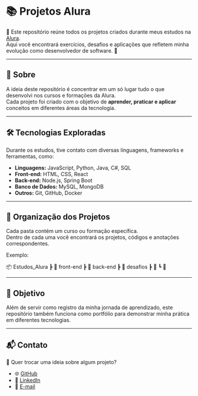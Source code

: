 # 📚 Projetos Alura

🌟 Este repositório reúne todos os projetos criados durante meus estudos na [Alura](https://www.alura.com.br/).  
Aqui você encontrará exercícios, desafios e aplicações que refletem minha evolução como desenvolvedor de software. 🚀  

---

## 📌 Sobre
A ideia deste repositório é concentrar em um só lugar tudo o que desenvolvi nos cursos e formações da Alura.  
Cada projeto foi criado com o objetivo de **aprender, praticar e aplicar** conceitos em diferentes áreas da tecnologia.

---

## 🛠️ Tecnologias Exploradas
Durante os estudos, tive contato com diversas linguagens, frameworks e ferramentas, como:

- **Linguagens:** JavaScript, Python, Java, C#, SQL  
- **Front-end:** HTML, CSS, React  
- **Back-end:** Node.js, Spring Boot  
- **Banco de Dados:** MySQL, MongoDB  
- **Outros:** Git, GitHub, Docker    

---

## 📂 Organização dos Projetos
Cada pasta contém um curso ou formação específica.  
Dentro de cada uma você encontrará os projetos, códigos e anotações correspondentes.  

Exemplo:  

📦 Estudos_Alura
┣ 📂 front-end
┣ 📂 back-end
┣ 📂 desafios
┣ 📂 
┗ 📂 


---

## 🚀 Objetivo
Além de servir como registro da minha jornada de aprendizado, este repositório também funciona como portfólio para demonstrar minha prática em diferentes tecnologias.  

---

## 📬 Contato
👋 Quer trocar uma ideia sobre algum projeto?  
- 🌐 [GitHub](https://github.com/DaviQzR)  
- 💼 [LinkedIn](https://www.linkedin.com/in/daviqzdev/)  
- 📧 [E-mail](mailto:daviqueirozdev@gmail.com)
  
